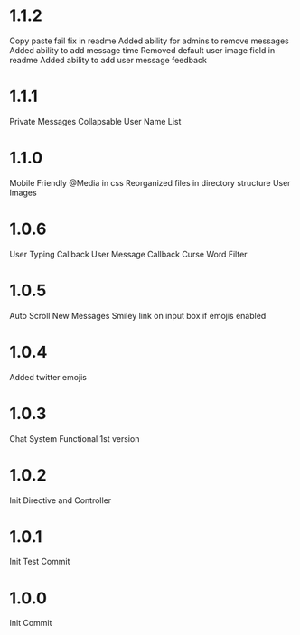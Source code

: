 # 1.1.2
Copy paste fail fix in readme
Added ability for admins to remove messages
Added ability to add message time
Removed default user image field in readme
Added ability to add user message feedback

# 1.1.1
Private Messages
Collapsable User Name List

# 1.1.0
Mobile Friendly @Media in css
Reorganized files in directory structure
User Images

# 1.0.6
User Typing Callback
User Message Callback
Curse Word Filter

# 1.0.5
Auto Scroll New Messages
Smiley link on input box if emojis enabled

# 1.0.4
Added twitter emojis

# 1.0.3
Chat System Functional 1st version

# 1.0.2
Init Directive and Controller

# 1.0.1
Init Test Commit

# 1.0.0
Init Commit
